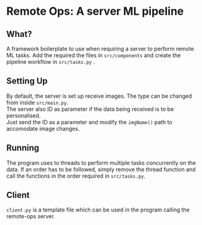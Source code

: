 # Remote Ops: A server ML pipeline

## What?
A framework boilerplate to use when requiring a server to perform remote ML tasks. Add the required the files in `src/components` and create the pipeline workflow in `src/tasks.py` .

## Setting Up
By default, the server is set up receive images. The type can be changed from inside `src/main.py`.\
The server also ID as parameter if the data being received is to be personalised. \
Just send the ID as a parameter and modify the `imgName()` path to accomodate image changes.

## Running
The program uses to threads to perform multiple tasks concurrently on the data. If an order has to be followed, simply remove the thread function and call the functions in the order required in `src/tasks.py`.

## Client
`client.py` is a template file which can be used in the program calling the remote-ops server.
